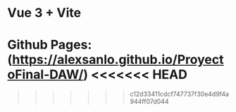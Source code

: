 # Vue 3 + Vite

Github Pages: (https://alexsanlo.github.io/ProyectoFinal-DAW/)
<<<<<<< HEAD
=======


>>>>>>> c12d33411cdcf747737f30e4d9f4a944ff07d044
